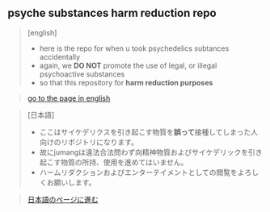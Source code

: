 ## psyche substances harm reduction repo

>[english] 
> * here is the repo for when u took psychedelics subtances accidentally
> * again, we <strong>DO NOT</strong> promote the use of legal, or illegal psychoactive substances
> * so that this repository for <strong>harm reduction purposes</strong>

>  [go to the page in english](src/japanese.md)

> [日本語]　
> * ここはサイケデリクスを引き起こす物質を<strong>誤って</strong>接種してしまった人向けのリポジトリになります。
> * 故にjumangは違法合法問わず向精神物質およびサイケデリックを引き起こす物質の所持、使用を進めてはいません。
> * ハームリダクションおよびエンターテイメントとしての閲覧をよろしくお願いします。

>  [日本語のページに進む](src/japanese.md)